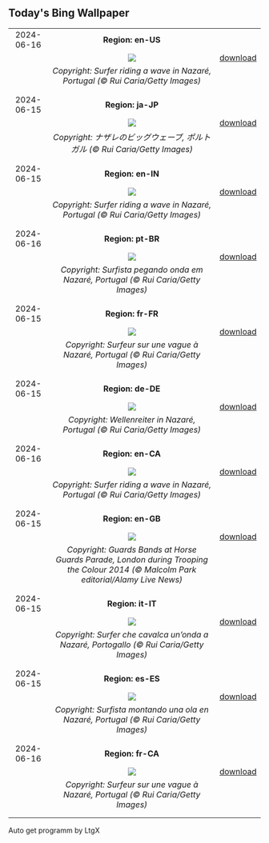 ## Today's Bing Wallpaper
|      |      |      |
| :----: | :----: | :----: |
|2024-06-16|**Region: en-US**||
||![](https://www.bing.com/th?id=OHR.NazareWave_EN-US9510827848_UHD.jpg&pid=hp&w=1152&h=648&rs=1&c=4)| [download](https://www.bing.com/th?id=OHR.NazareWave_EN-US9510827848_UHD.jpg)|
||*Copyright: Surfer riding a wave in Nazaré, Portugal (© Rui Caria/Getty Images)*
||
|||
|2024-06-15|**Region: ja-JP**||
||![](https://www.bing.com/th?id=OHR.NazareWave_JA-JP0665828544_UHD.jpg&pid=hp&w=1152&h=648&rs=1&c=4)| [download](https://www.bing.com/th?id=OHR.NazareWave_JA-JP0665828544_UHD.jpg)|
||*Copyright: ナザレのビッグウェーブ, ポルトガル (© Rui Caria/Getty Images)*
||
|||
|2024-06-15|**Region: en-IN**||
||![](https://www.bing.com/th?id=OHR.NazareWave_EN-IN4905008694_UHD.jpg&pid=hp&w=1152&h=648&rs=1&c=4)| [download](https://www.bing.com/th?id=OHR.NazareWave_EN-IN4905008694_UHD.jpg)|
||*Copyright: Surfer riding a wave in Nazaré, Portugal (© Rui Caria/Getty Images)*
||
|||
|2024-06-16|**Region: pt-BR**||
||![](https://www.bing.com/th?id=OHR.NazareWave_PT-BR1726789452_UHD.jpg&pid=hp&w=1152&h=648&rs=1&c=4)| [download](https://www.bing.com/th?id=OHR.NazareWave_PT-BR1726789452_UHD.jpg)|
||*Copyright: Surfista pegando onda em Nazaré, Portugal (© Rui Caria/Getty Images)*
||
|||
|2024-06-15|**Region: fr-FR**||
||![](https://www.bing.com/th?id=OHR.NazareWave_FR-FR3133568548_UHD.jpg&pid=hp&w=1152&h=648&rs=1&c=4)| [download](https://www.bing.com/th?id=OHR.NazareWave_FR-FR3133568548_UHD.jpg)|
||*Copyright: Surfeur sur une vague à Nazaré, Portugal (© Rui Caria/Getty Images)*
||
|||
|2024-06-15|**Region: de-DE**||
||![](https://www.bing.com/th?id=OHR.NazareWave_DE-DE6510576584_UHD.jpg&pid=hp&w=1152&h=648&rs=1&c=4)| [download](https://www.bing.com/th?id=OHR.NazareWave_DE-DE6510576584_UHD.jpg)|
||*Copyright: Wellenreiter in Nazaré, Portugal (© Rui Caria/Getty Images)*
||
|||
|2024-06-16|**Region: en-CA**||
||![](https://www.bing.com/th?id=OHR.NazareWave_EN-CA5439968025_UHD.jpg&pid=hp&w=1152&h=648&rs=1&c=4)| [download](https://www.bing.com/th?id=OHR.NazareWave_EN-CA5439968025_UHD.jpg)|
||*Copyright: Surfer riding a wave in Nazaré, Portugal (© Rui Caria/Getty Images)*
||
|||
|2024-06-15|**Region: en-GB**||
||![](https://www.bing.com/th?id=OHR.TroopingTheColourParade_EN-GB1777396736_UHD.jpg&pid=hp&w=1152&h=648&rs=1&c=4)| [download](https://www.bing.com/th?id=OHR.TroopingTheColourParade_EN-GB1777396736_UHD.jpg)|
||*Copyright: Guards Bands at Horse Guards Parade, London during Trooping the Colour 2014 (© Malcolm Park editorial/Alamy Live News)*
||
|||
|2024-06-15|**Region: it-IT**||
||![](https://www.bing.com/th?id=OHR.NazareWave_IT-IT1958162870_UHD.jpg&pid=hp&w=1152&h=648&rs=1&c=4)| [download](https://www.bing.com/th?id=OHR.NazareWave_IT-IT1958162870_UHD.jpg)|
||*Copyright: Surfer che cavalca un’onda a Nazaré, Portogallo (© Rui Caria/Getty Images)*
||
|||
|2024-06-15|**Region: es-ES**||
||![](https://www.bing.com/th?id=OHR.NazareWave_ES-ES3451063756_UHD.jpg&pid=hp&w=1152&h=648&rs=1&c=4)| [download](https://www.bing.com/th?id=OHR.NazareWave_ES-ES3451063756_UHD.jpg)|
||*Copyright: Surfista montando una ola en Nazaré, Portugal (© Rui Caria/Getty Images)*
||
|||
|2024-06-16|**Region: fr-CA**||
||![](https://www.bing.com/th?id=OHR.NazareWave_FR-CA8385614407_UHD.jpg&pid=hp&w=1152&h=648&rs=1&c=4)| [download](https://www.bing.com/th?id=OHR.NazareWave_FR-CA8385614407_UHD.jpg)|
||*Copyright: Surfeur sur une vague à Nazaré, Portugal (© Rui Caria/Getty Images)*
||
|||

Auto get programm by LtgX
